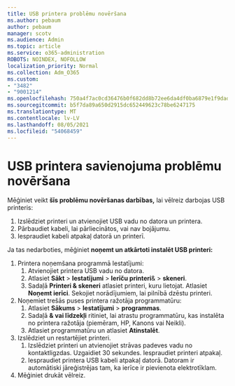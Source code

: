 ```yaml
---
title: USB printera problēmu novēršana
ms.author: pebaum
author: pebaum
manager: scotv
ms.audience: Admin
ms.topic: article
ms.service: o365-administration
ROBOTS: NOINDEX, NOFOLLOW
localization_priority: Normal
ms.collection: Adm_O365
ms.custom:
- "3482"
- "9001214"
ms.openlocfilehash: 750a4f7ac0cd36476b0f682dd8b72ee6da4df0ba6879e1f9dad32dbcea15053e
ms.sourcegitcommit: b5f7da89a650d2915dc652449623c78be6247175
ms.translationtype: MT
ms.contentlocale: lv-LV
ms.lasthandoff: 08/05/2021
ms.locfileid: "54068459"
---
```

# <a name="fix-usb-printer-connection-issues"></a>USB printera savienojuma problēmu novēršana

Mēģiniet veikt **šīs problēmu novēršanas darbības,** lai vēlreiz darbojas USB printeris:

1. Izslēdziet printeri un atvienojiet USB vadu no datora un printera.
2. Pārbaudiet kabeli, lai pārliecinātos, vai nav bojājumu.
3. Iespraudiet kabeli atpakaļ datorā un printerī.

Ja tas nedarboties, mēģiniet **noņemt un atkārtoti instalēt USB printeri:**

1. Printera noņemšana programmā Iestatījumi:
    1. Atvienojiet printera USB vadu no datora.
    2. Atlasiet **Sākt**  >  **Iestatījumi**  >  **Ierīču printeri**&  >  **skeneri**.
    3. Sadaļā **Printeri & skeneri** atlasiet printeri, kuru lietojat. Atlasiet **Noņemt ierīci**. Sekojiet norādījumiem, lai pilnībā dzēstu printeri.
2. Noņemiet trešās puses printera ražotāja programmatūru:
    1. Atlasiet **Sākums**  >  **Iestatījumi**  >  **programmas**.
    2. Sadaļā **& vai līdzekļi** ritiniet, lai atrastu programmatūru, kas instalēta no printera ražotāja (piemēram, HP, Kanons vai Neikli).
    3. Atlasiet programmatūru un atlasiet **Atinstalēt**.
3. Izslēdziet un restartējiet printeri.<br>
    1. Izslēdziet printeri un atvienojiet strāvas padeves vadu no kontaktligzdas. Uzgaidiet 30 sekundes. Iespraudiet printeri atpakaļ.
    2. Iespraudiet printera USB kabeli atpakaļ datorā. Datoram ir automātiski jāreģistrējas tam, ka ierīce ir pievienota elektrotīklam.
4. Mēģiniet drukāt vēlreiz.